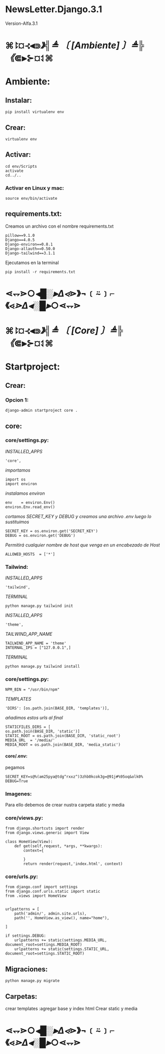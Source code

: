 # NewsLetter.Django.3.1
 Version-Alfa.3.1

# ⌘⥏¤⊰⫷⋑_》╣≜ 〔 [Ambiente] 〕≜╠《_⋐⫸⊱¤⥑⌘

# Ambiente:

## Instalar:

    pip install virtualenv env

## Crear:

    virtualenv env
                     
## Activar:

    cd env/Scripts
    activate
    cd../..

### Activar en Linux y mac:

    source env/bin/activate

## requirements.txt:
Creamos un archivo con el nombre requirements.txt

    pillow==9.1.0
    Django==4.0.5
    Django-environ==0.8.1
    Django-allauth==0.50.0
    Django-tailwind==3.1.1

Ejecutamos en la terminal

    pip install -r requirements.txt

# ⋖⥐⋗○_⫷█░⫸Δ⋖_⋗》¬﹝⍨﹞⌐《⋖_⋗Δ⫷░█⫸_○⋖⥐⋗ 

# ⌘⥏¤⊰⫷⋑_》╣≜ 〔 [Core] 〕≜╠《_⋐⫸⊱¤⥑⌘

# Startproject:

## Crear:

### Opcion 1:

    django-admin startproject core .

## core:

### core/settings.py:

*INSTALLED_APPS*

    'core',

*importamos*
    
    import os
    import environ

*instalamos environ*

    env    = environ.Env()
    environ.Env.read_env()

*cortamos SECRET_KEY y DEBUG y creamos una archivo .env luego lo sustituimos* 
    
    SECRET_KEY = os.environ.get('SECRET_KEY')
    DEBUG = os.environ.get('DEBUG')

*Permitirá cualquier nombre de host que venga en un encabezado de Host*
    
    ALLOWED_HOSTS  = ['*']

### Tailwind:

*INSTALLED_APPS*
    
    'tailwind',

*TERMINAL*

    python manage.py tailwind init

*INSTALLED_APPS*
    
    'theme',
    
*TAILWIND_APP_NAME*

    TAILWIND_APP_NAME = 'theme'
    INTERNAL_IPS = ["127.0.0.1",]

*TERMINAL*

    python manage.py tailwind install

### core/settings.py:

    NPM_BIN = "/usr/bin/npm"

*TEMPLATES*

    'DIRS': [os.path.join(BASE_DIR, 'templates')],

*añadimos estos urls al final*

    STATICFILES_DIRS = [
    os.path.join(BASE_DIR, 'static')] 
    STATIC_ROOT = os.path.join(BASE_DIR, 'static_root') 
    MEDIA_URL  = '/media/' 
    MEDIA_ROOT = os.path.join(BASE_DIR, 'media_static')

#### core/.env:
pegamos  

    SECRET_KEY=s@%(am25pya@tdg^rxxz^)3zhb0kcok3g=@91j#%95oq&olk0%
    DEBUG=True

### Imagenes:
Para ello debemos de crear nustra carpeta static y media

### core/views.py:

    from django.shortcuts import render
    from django.views.generic import View

    class HomeView(View):
        def get(self,request, *args, **kwargs):
            context={
                
            }
            return render(request,'index.html', context)

### core/urls.py:

    from django.conf import settings 
    from django.conf.urls.static import static
    from .views import HomeView


    urlpatterns = [
        path('admin/', admin.site.urls),
        path('', HomeView.as_view(), name="home"),
        
    ]

    if settings.DEBUG: 
        urlpatterns += static(settings.MEDIA_URL, document_root=settings.MEDIA_ROOT)
        urlpatterns += static(settings.STATIC_URL, document_root=settings.STATIC_ROOT)

## Migraciones:

    python manage.py migrate

## Carpetas:
 crear templates :agregar base y index html
 Crear  static y media

# ⋖⥐⋗○_⫷█░⫸Δ⋖_⋗》¬﹝⍨﹞⌐《⋖_⋗Δ⫷░█⫸_○⋖⥐⋗